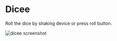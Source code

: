 # Dicee
Roll the dice by shaking device or press roll button.

![dicee screenshot](https://i.imgur.com/V2oqc8P.png?1)

